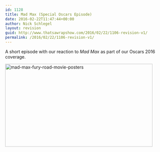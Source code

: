 ```yaml
---
id: 1128
title: Mad Max (Special Oscars Episode)
date: 2016-02-22T11:47:44+00:00
author: Nick Schlegel
layout: revision
guid: http://www.thatsawrapshow.com/2016/02/22/1106-revision-v1/
permalink: /2016/02/22/1106-revision-v1/
---
```

A short episode with our reaction to _Mad Max_ as part of our Oscars 2016 coverage.

<a href="http://www.thatsawrapshow.com/wp-content/uploads/2016/02/mad-max-fury-road-movie-posters.jpg" rel="attachment wp-att-1127"><img class="aligncenter size-large wp-image-1127" src="http://www.thatsawrapshow.com/wp-content/uploads/2016/02/mad-max-fury-road-movie-posters-1024x576.jpg" alt="mad-max-fury-road-movie-posters" width="474" height="267" srcset="http://www.thatsawrapshow.com/wp-content/uploads/2016/02/mad-max-fury-road-movie-posters-1024x576.jpg 1024w, http://www.thatsawrapshow.com/wp-content/uploads/2016/02/mad-max-fury-road-movie-posters-300x169.jpg 300w, http://www.thatsawrapshow.com/wp-content/uploads/2016/02/mad-max-fury-road-movie-posters-768x432.jpg 768w, http://www.thatsawrapshow.com/wp-content/uploads/2016/02/mad-max-fury-road-movie-posters-600x338.jpg 600w" sizes="(max-width: 474px) 100vw, 474px" /></a>